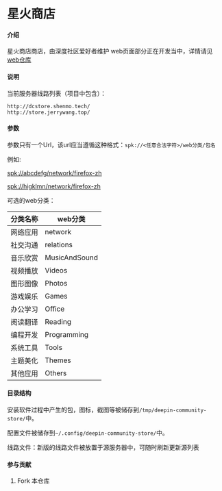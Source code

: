 #  星火商店

#### 介绍
星火商店商店，由深度社区爱好者维护
web页面部分正在开发当中，详情请见[web仓库](https://gitee.com/deepin-community-store/DCSAPP_WEB)

#### 说明

当前服务器线路列表（项目中包含）：

```
http://dcstore.shenmo.tech/
http://store.jerrywang.top/
```

#### 参数

参数只有一个Url，该url应当遵循这种格式：`spk://<任意合法字符>/web分类/包名`

例如:

[spk://abcdefg/network/firefox-zh](spk://abcdefg/network/firefox-zh)

[spk://higklmn/network/firefox-zh](spk://higklmn/network/firefox-zh)

可选的web分类：

| 分类名称 | web分类       |
| -------- | ------------- |
| 网络应用 | network       |
| 社交沟通 | relations     |
| 音乐欣赏 | MusicAndSound |
| 视频播放 | Videos        |
| 图形图像 | Photos        |
| 游戏娱乐 | Games         |
| 办公学习 | Office        |
| 阅读翻译 | Reading       |
| 编程开发 | Programming   |
| 系统工具 | Tools         |
| 主题美化 | Themes        |
| 其他应用 | Others        |

 #### 目录结构

安装软件过程中产生的包，图标，截图等被储存到`/tmp/deepin-community-store/`中。

配置文件被储存到`~/.config/deepin-community-store/`中。

线路文件：新版的线路文件被放置于源服务器中，可随时刷新更新源列表

#### 参与贡献

1.  Fork 本仓库
